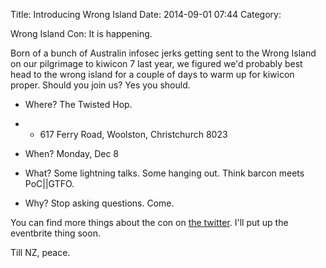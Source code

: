 Title: Introducing Wrong Island
Date: 2014-09-01 07:44
Category:

Wrong Island Con: It is happening.

Born of a bunch of Australin infosec jerks getting sent to the Wrong Island on our pilgrimage to kiwicon 7 last year, we figured we'd probably best head to the wrong island for a couple of days to warm up for kiwicon proper. Should you join us? Yes you should.

- Where? The Twisted Hop.
- - 617 Ferry Road, Woolston, Christchurch 8023

- When? Monday, Dec 8

- What? Some lightning talks. Some hanging out. Think barcon meets PoC||GTFO.

- Why? Stop asking questions. Come.

You can find more things about the con on [the twitter][twitter]. I'll put up the eventbrite thing soon.

Till NZ, peace.

[twitter]: https://twitter.com/WrongIslandCon
